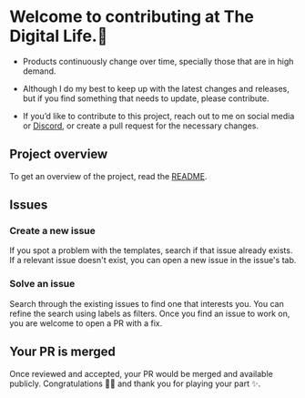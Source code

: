 # Welcome to contributing at The Digital Life.🤝

- Products continuously change over time, specially those that are in high demand.

- Although I do my best to keep up with the latest changes and releases, but if you find something that needs to update, please contribute.

- If you’d like to contribute to this project, reach out to me on social media or [Discord](https://khulnasoft.de/discord), or create a pull request for the necessary changes.

## Project overview

To get an overview of the project, read the [README](https://github.com/khulnasoft/boilerplates#readme).

## Issues

### Create a new issue

If you spot a problem with the templates, search if that issue already exists.
If a relevant issue doesn't exist, you can open a new issue in the issue's tab.

### Solve an issue

Search through the existing issues to find one that interests you. You can refine the search using labels as filters.
Once you find an issue to work on, you are welcome to open a PR with a fix.

## Your PR is merged

Once reviewed and accepted, your PR would be merged and available publicly.
Congratulations 🎉🎉 and thank you for playing your part ✨.
